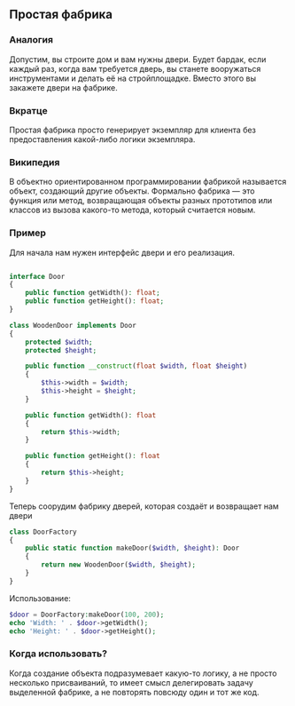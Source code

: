 ## Простая фабрика

### Аналогия

Допустим, вы строите дом и вам нужны двери. Будет бардак, если каждый раз, когда вам требуется дверь, вы станете вооружаться инструментами и делать её на стройплощадке. Вместо этого вы закажете двери на фабрике.

### Вкратце

Простая фабрика просто генерирует экземпляр для клиента без предоставления какой-либо логики экземпляра.

### Википедия

В объектно ориентированном программировании фабрикой называется объект, создающий другие объекты. Формально фабрика — это функция или метод, возвращающая объекты разных прототипов или классов из вызова какого-то метода, который считается новым.


### Пример


Для начала нам нужен интерфейс двери и его реализация.

```php

interface Door
{
    public function getWidth(): float;
    public function getHeight(): float;
}

class WoodenDoor implements Door
{
    protected $width;
    protected $height;

    public function __construct(float $width, float $height)
    {
        $this->width = $width;
        $this->height = $height;
    }

    public function getWidth(): float
    {
        return $this->width;
    }

    public function getHeight(): float
    {
        return $this->height;
    }
}
```

Теперь соорудим фабрику дверей, которая создаёт и возвращает нам двери

```php
class DoorFactory
{
    public static function makeDoor($width, $height): Door
    {
        return new WoodenDoor($width, $height);
    }
}
```

Использование:

```php
$door = DoorFactory:makeDoor(100, 200);
echo 'Width: ' . $door->getWidth();
echo 'Height: ' . $door->getHeight();
```

### Когда использовать?


Когда создание объекта подразумевает какую-то логику, а не просто несколько присваиваний, то имеет смысл делегировать задачу выделенной фабрике, а не повторять повсюду один и тот же код.
